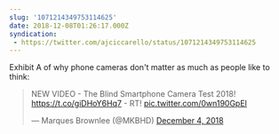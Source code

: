 ```yaml
---
slug: '1071214349753114625'
date: 2018-12-08T01:26:17.000Z
syndication:
 - https://twitter.com/ajciccarello/status/1071214349753114625
---
```


Exhibit A of why phone cameras don't matter as much as people like to think: <blockquote class="twitter-tweet"><p lang="en" dir="ltr">NEW VIDEO - The Blind Smartphone Camera Test 2018! <a href="https://t.co/giDHoY6Hq7">https://t.co/giDHoY6Hq7</a> - RT! <a href="https://t.co/0wn190GpEI">pic.twitter.com/0wn190GpEI</a></p>&mdash; Marques Brownlee (@MKBHD) <a href="https://twitter.com/MKBHD/status/1069840365727952896?ref_src=twsrc%5Etfw">December 4, 2018</a></blockquote>


<script async src="https://platform.twitter.com/widgets.js" charset="utf-8"></script>
